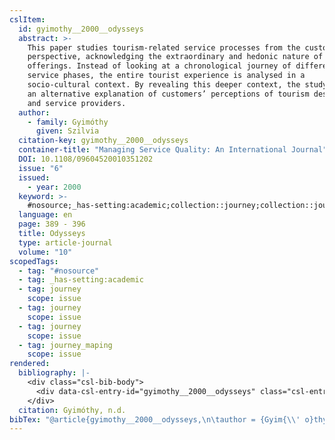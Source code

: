 ```yaml
---
cslItem:
  id: gyimothy__2000__odysseys
  abstract: >-
    This paper studies tourism‐related service processes from the customer’s
    perspective, acknowledging the extraordinary and hedonic nature of these
    offerings. Instead of looking at a chronological journey of different
    service phases, the entire tourist experience is analysed in a
    socio‐cultural context. By revealing this deeper context, the study provides
    an alternative explanation of customers’ perceptions of tourism destinations
    and service providers.
  author:
    - family: Gyimóthy
      given: Szilvia
  citation-key: gyimothy__2000__odysseys
  container-title: "Managing Service Quality: An International Journal"
  DOI: 10.1108/09604520010351202
  issue: "6"
  issued:
    - year: 2000
  keyword: >-
    #nosource;_has-setting:academic;collection::journey;collection::journey::journey::journey_maping
  language: en
  page: 389 - 396
  title: Odysseys
  type: article-journal
  volume: "10"
scopedTags:
  - tag: "#nosource"
  - tag: _has-setting:academic
  - tag: journey
    scope: issue
  - tag: journey
    scope: issue
  - tag: journey
    scope: issue
  - tag: journey_maping
    scope: issue
rendered:
  bibliography: |-
    <div class="csl-bib-body">
      <div data-csl-entry-id="gyimothy__2000__odysseys" class="csl-entry">Gyimóthy, S. n.d.. Odysseys. <i>Managing Service Quality: An International Journal</i>, <i>10</i>(6), 389–396. https://doi.org/10.1108/09604520010351202</div>
    </div>
  citation: Gyimóthy, n.d.
bibTex: "@article{gyimothy__2000__odysseys,\n\tauthor = {Gyim{\\' o}thy, Szilvia},\n\tjournal = {Managing Service Quality: An International Journal},\n\tnumber = {6},\n\tpages = {389 -- 396},\n\ttitle = {Odysseys},\n\tvolume = {10},\n}\n\n"
---
```

